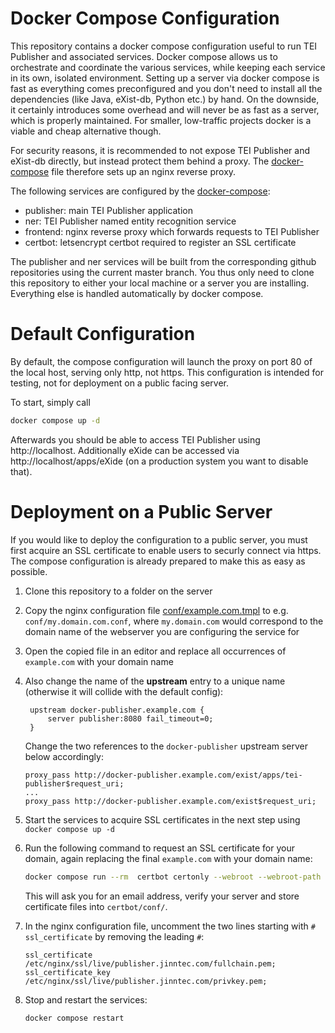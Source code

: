 # Docker Compose Configuration

This repository contains a docker compose configuration useful to run TEI Publisher and associated services. Docker compose allows us to orchestrate and coordinate the various services, while keeping each service in its own, isolated environment. Setting up a server via docker compose is fast as everything comes preconfigured and you don't need to install all the dependencies (like Java, eXist-db, Python etc.) by hand. On the downside, it certainly introduces some overhead and will never be as fast as a server, which is properly maintained. For smaller, low-traffic projects docker is a viable and cheap alternative though.

For security reasons, it is recommended to not expose TEI Publisher and eXist-db directly, but instead protect them behind a proxy. The [docker-compose](docker-compose.yml) file therefore sets up an nginx reverse proxy.

The following services are configured by the [docker-compose](docker-compose.yml):

* publisher: main TEI Publisher application
* ner: TEI Publisher named entity recognition service
* frontend: nginx reverse proxy which forwards requests to TEI Publisher
* certbot: letsencrypt certbot required to register an SSL certificate

The publisher and ner services will be built from the corresponding github repositories using the current master branch. You thus only need to clone this repository to either your local machine or a server you are installing. Everything else is handled automatically by docker compose.

# Default Configuration

By default, the compose configuration will launch the proxy on port 80 of the local host, serving only http, not https. This configuration is intended for testing, not for deployment on a public facing server.

To start, simply call

```sh
docker compose up -d
```

Afterwards you should be able to access TEI Publisher using http://localhost. Additionally eXide can be accessed via http://localhost/apps/eXide (on a production system you want to disable that).

# Deployment on a Public Server

If you would like to deploy the configuration to a public server, you must first acquire an SSL certificate to enable users to securly connect via https. The compose configuration is already prepared to make this as easy as possible.

1. Clone this repository to a folder on the server
1. Copy the nginx configuration file [conf/example.com.tmpl](conf/example.com.tmpl) to e.g. `conf/my.domain.com.conf`, where `my.domain.com` would correspond to the domain name of the webserver you are configuring the service for
2. Open the copied file in an editor and replace all occurrences of `example.com` with your domain name
3. Also change the name of the **upstream** entry to a unique name (otherwise it will collide with the default config):
   ```
    upstream docker-publisher.example.com {
        server publisher:8080 fail_timeout=0;
    }
    ```

    Change the two references to the `docker-publisher` upstream server below accordingly:

    ```
    proxy_pass http://docker-publisher.example.com/exist/apps/tei-publisher$request_uri;
    ...
    proxy_pass http://docker-publisher.example.com/exist$request_uri;
    ```
4. Start the services to acquire SSL certificates in the next step using `docker compose up -d`
4. Run the following command to request an SSL certificate for your domain, again replacing the final `example.com` with your domain name:
   ```sh
   docker compose run --rm  certbot certonly --webroot --webroot-path /var/www/certbot/ -d example.com
   ```

   This will ask you for an email address, verify your server and store certificate files into `certbot/conf/`.

5. In the nginx configuration file, uncomment the two lines starting with `# ssl_certificate` by removing the leading `#`:
   ```
   ssl_certificate /etc/nginx/ssl/live/publisher.jinntec.com/fullchain.pem;
   ssl_certificate_key /etc/nginx/ssl/live/publisher.jinntec.com/privkey.pem;
   ```
6. Stop and restart the services:
   ```sh
   docker compose restart
   ```